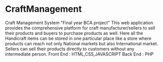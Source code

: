 # CraftManagement
Craft Management System
"Final year BCA project"
This web application provides the comprehensive platform for craft manufacturer/sellers to sell their products and buyers to purchase products as well.
Here all the Handicraft items can be stored in one particular place like a store where products can reach not only National markets but also International market. Sellers can sell their products directly to customers without any intermediate person.
Front End : HTML,CSS,JAVASCRIPT 
Back End : PHP
